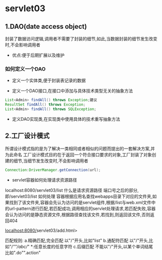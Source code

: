 # servlet03

## 1.DAO(date access object)

封装了数据访问逻辑,调用者不需要了封装的细节,如此,当数据封装的细节发生改变时,不会影响调用者

* 优点:便于后期扩展以及维护

### 如何定义一个DAO

* 定义一个实体类,便于封装表记录的数据

* 定义一个DAO接口,在接口中添加与具体技术类型无关的抽象方法

```java
List<Admin> findAll() throws Exception;建议
ResultSet findAll() throws Exception;
List<Admin> findAll() throws SQLException;
```

* 定义DAO实现类,在实现类中使用具体的技术重写抽象方法

## 2.工厂设计模式

所谓设计模式指的是为了解决一类相同或者相似的问题而提出的一套解决方案,并为此命名
工厂设计模式目的在于返回一个符合接口要求的对象,工厂封装了对象创建的细节,当细节发生改变时,不会影响调用者

```java
Connection:DriverManager.getConnection(url);
```

* servlet容器如何处理请求资源路径

localhost:8080/servlet03/list
什么是请求资源路径
端口号之后的部分,即/servlet03/list
如何处理
容器根据应用名查找webapps目录下对应的文件夹,如果找到了该文件夹,容器会先认为访问的是servlet组件,根据/list与web.xml文件中的url-pattern进行匹配,若匹配成功,调用相应的servlet处理请求,若匹配失败,容器会认为访问的是静态资源文件,根据路径查找该文件,若找到,则返回该文件,否则返回404

<localhost:8080/>servlet03/add.html>

匹配规则:
a.精确匹配,完全匹配
以"/"开头,比如"list"
b.通配符匹配
以"/"开头,比如"/*""/abc/*"
*:任意长度的任意字符
c.后缀匹配
不能以"/"开头,以某个单词结尾
比如".do"".action"
